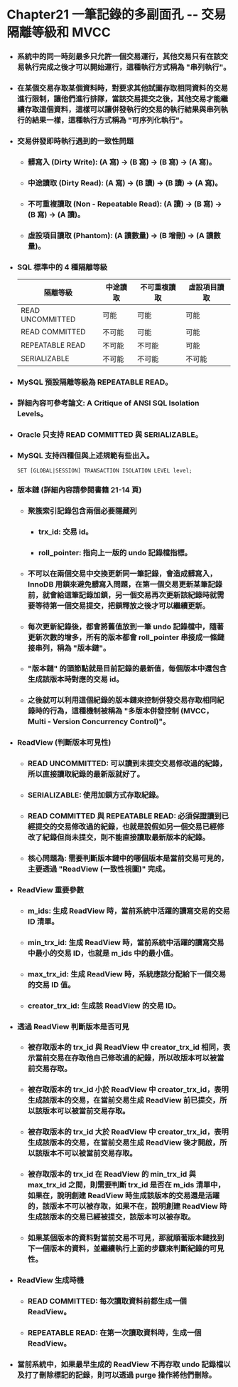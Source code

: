Chapter21 一筆記錄的多副面孔 -- 交易隔離等級和 MVCC
=====
* ### 系統中的同一時刻最多只允許一個交易運行，其他交易只有在該交易執行完成之後才可以開始運行，這種執行方式稱為 "串列執行"。
* ### 在某個交易存取某個資料時，對要求其他試圖存取相同資料的交易進行限制，讓他們進行排隊，當該交易提交之後，其他交易才能繼續存取這個資料，這樣可以讓併發執行的交易的執行結果與串列執行的結果一樣，這種執行方式稱為 "可序列化執行"。
* ### 交易併發即時執行遇到的一致性問題
    * ### 髒寫入 (Dirty Write): (A 寫) -> (B 寫) -> (B 寫) -> (A 寫)。
    * ### 中途讀取 (Dirty Read): (A 寫) -> (B 讀) -> (B 讀) -> (A 寫)。
    * ### 不可重複讀取 (Non - Repeatable Read): (A 讀) -> (B 寫) -> (B 寫) -> (A 讀)。
    * ### 虛設項目讀取 (Phantom): (A 讀數量) -> (B 增刪) -> (A 讀數量)。
* ### SQL 標準中的 4 種隔離等級
    | 隔離等級 | 中途讀取 | 不可重複讀取 | 虛設項目讀取 |
    | --- | --- | --- | --- |
    | READ UNCOMMITTED | 可能 | 可能 | 可能 |
    | READ COMMITTED | 不可能 | 可能 | 可能 |
    | REPEATABLE READ | 不可能 | 不可能 | 可能 |
    | SERIALIZABLE | 不可能 | 不可能 | 不可能 |
* ### MySQL 預設隔離等級為 REPEATABLE READ。
* ### 詳細內容可參考論文: A Critique of ANSI SQL Isolation Levels。
* ### Oracle 只支持 READ COMMITTED 與 SERIALIZABLE。
* ### MySQL 支持四種但與上述規範有些出入。
    ```
    SET [GLOBAL|SESSION] TRANSACTION ISOLATION LEVEL level;
    ```
* ### 版本鏈 (詳細內容請參閱書籍 21-14 頁)
    * ### 聚簇索引記錄包含兩個必要隱藏列
        * ### trx_id: 交易 id。
        * ### roll_pointer: 指向上一版的 undo 記錄檔指標。
    * ### 不可以在兩個交易中交換更新同一筆記錄，會造成髒寫入，InnoDB 用鎖來避免髒寫入問題，在第一個交易更新某筆記錄前，就會給這筆記錄加鎖，另一個交易再次更新該紀錄時就需要等待第一個交易提交，把鎖釋放之後才可以繼續更新。
    * ### 每次更新紀錄後，都會將舊值放到一筆 undo 記錄檔中，隨著更新次數的增多，所有的版本都會 roll_pointer 串接成一條鏈接串列，稱為 "版本鏈"。
    * ### "版本鏈" 的頭節點就是目前記錄的最新值，每個版本中還包含生成該版本時對應的交易 id。
    * ### 之後就可以利用這個紀錄的版本鏈來控制併發交易存取相同紀錄時的行為，這種機制被稱為 "多版本併發控制 (MVCC，Multi - Version Concurrency Control)"。
* ### ReadView (判斷版本可見性)
    * ### READ UNCOMMITTED: 可以讀到未提交交易修改過的紀錄，所以直接讀取紀錄的最新版就好了。
    * ### SERIALIZABLE: 使用加鎖方式存取紀錄。
    * ### READ COMMITTED 與 REPEATABLE READ: 必須保證讀到已經提交的交易修改過的紀錄，也就是說假如另一個交易已經修改了紀錄但尚未提交，則不能直接讀取最新版本的紀錄。
    * ### 核心問題為: 需要判斷版本鏈中的哪個版本是當前交易可見的，主要透過 "ReadView (一致性視圖)" 完成。
* ### ReadView 重要參數
    * ### m_ids: 生成 ReadView 時，當前系統中活躍的讀寫交易的交易 ID 清單。
    * ### min_trx_id: 生成 ReadView 時，當前系統中活躍的讀寫交易中最小的交易 ID，也就是 m_ids 中的最小值。
    * ### max_trx_id: 生成 ReadView 時，系統應該分配給下一個交易的交易 ID 值。
    * ### creator_trx_id: 生成該 ReadView 的交易 ID。
* ### 透過 ReadView 判斷版本是否可見
    * ### 被存取版本的 trx_id 與 ReadView 中 creator_trx_id 相同，表示當前交易在存取他自己修改過的紀錄，所以改版本可以被當前交易存取。
    * ### 被存取版本的 trx_id 小於 ReadView 中 creator_trx_id，表明生成該版本的交易，在當前交易生成 ReadView 前已提交，所以該版本可以被當前交易存取。
    * ### 被存取版本的 trx_id 大於 ReadView 中 creator_trx_id，表明生成該版本的交易，在當前交易生成 ReadView 後才開啟，所以該版本不可以被當前交易存取。
    * ### 被存取版本的 trx_id 在 ReadView 的 min_trx_id 與 max_trx_id 之間，則需要判斷 trx_id 是否在 m_ids 清單中，如果在，說明創建 ReadView 時生成該版本的交易還是活躍的，該版本不可以被存取，如果不在，說明創建 ReadView 時生成該版本的交易已經被提交，該版本可以被存取。
    * ### 如果某個版本的資料對當前交易不可見，那就順著版本鏈找到下一個版本的資料，並繼續執行上面的步驟來判斷紀錄的可見性。
* ### ReadView 生成時機
    * ### READ COMMITTED: 每次讀取資料前都生成一個 ReadView。
    * ### REPEATABLE READ: 在第一次讀取資料時，生成一個 ReadView。
* ### 當前系統中，如果最早生成的 ReadView 不再存取 undo 記錄檔以及打了刪除標記的記錄，則可以透過 purge 操作將他們刪除。
<br />
